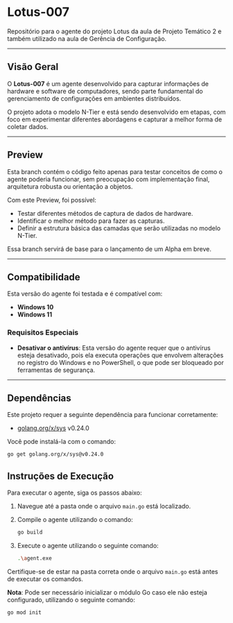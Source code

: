 # Lotus-007

Repositório para o agente do projeto Lotus da aula de Projeto Temático 2 e também utilizado na aula de Gerência de Configuração.

---

## Visão Geral

O **Lotus-007** é um agente desenvolvido para capturar informações de hardware e software de computadores, sendo parte fundamental do gerenciamento de configurações em ambientes distribuídos. 

O projeto adota o modelo N-Tier e está sendo desenvolvido em etapas, com foco em experimentar diferentes abordagens e capturar a melhor forma de coletar dados.

---

## Preview

Esta branch contém o código feito apenas para testar conceitos de como o agente poderia funcionar, sem preocupação com implementação final, arquitetura robusta ou orientação a objetos.

Com este Preview, foi possível:
- Testar diferentes métodos de captura de dados de hardware.
- Identificar o melhor método para fazer as capturas.
- Definir a estrutura básica das camadas que serão utilizadas no modelo N-Tier.

Essa branch servirá de base para o lançamento de um Alpha em breve.

---

## Compatibilidade

Esta versão do agente foi testada e é compatível com:

- **Windows 10**
- **Windows 11**

### Requisitos Especiais

- **Desativar o antivírus**: Esta versão do agente requer que o antivírus esteja desativado, pois ela executa operações que envolvem alterações no registro do Windows e no PowerShell, o que pode ser bloqueado por ferramentas de segurança.

---

## Dependências

Este projeto requer a seguinte dependência para funcionar corretamente:

- [golang.org/x/sys](https://pkg.go.dev/golang.org/x/sys) v0.24.0

Você pode instalá-la com o comando:

```bash
go get golang.org/x/sys@v0.24.0
```

## Instruções de Execução

Para executar o agente, siga os passos abaixo:

1. Navegue até a pasta onde o arquivo `main.go` está localizado.

2. Compile o agente utilizando o comando:

    ```bash
    go build
    ```

3. Execute o agente utilizando o seguinte comando:

    ```bash
    .\agent.exe
    ```

Certifique-se de estar na pasta correta onde o arquivo `main.go` está antes de executar os comandos.

**Nota**: Pode ser necessário inicializar o módulo Go caso ele não esteja configurado, utilizando o seguinte comando:

```bash
go mod init

